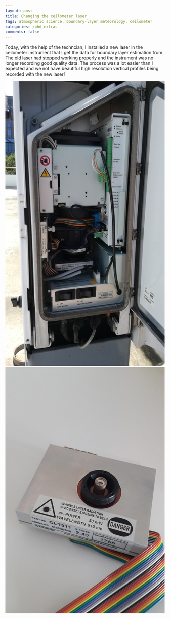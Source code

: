 ```yaml
---
layout: post
title: Changing the ceilometer laser
tags: atmospheric science, boundary-layer meteorology, ceilometer
categories: /phd_extras
comments: false
---
```


Today, with the help of the techncian, I installed a new laser in the ceilometer instrument that I get the data for boundary layer estimation from. The old laser had stopped working properly and the instrument was no longer recording good quality data. The process was a lot easier than I expected and we not have beautiful high resolution vertical profiles being recorded with the new laser!

![Inside the ceilometer](/assets/img/Ceilometer_inside.jpg)
![Old laser](/assets/img/Laser_20200406_143416b.jpg)
